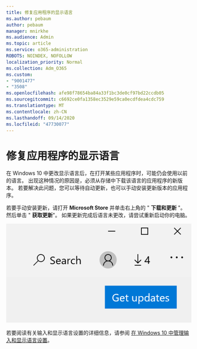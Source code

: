 ```yaml
---
title: 修复应用程序的显示语言
ms.author: pebaum
author: pebaum
manager: mnirkhe
ms.audience: Admin
ms.topic: article
ms.service: o365-administration
ROBOTS: NOINDEX, NOFOLLOW
localization_priority: Normal
ms.collection: Adm_O365
ms.custom:
- "9001477"
- "3508"
ms.openlocfilehash: afe98f78654ba84a33f1bc3de0cf97bd22ccdb05
ms.sourcegitcommit: c6692ce0fa1358ec3529e59ca0ecdfdea4cdc759
ms.translationtype: MT
ms.contentlocale: zh-CN
ms.lasthandoff: 09/14/2020
ms.locfileid: "47730077"
---
```

# <a name="fix-the-display-language-of-apps"></a>修复应用程序的显示语言

在 Windows 10 中更改显示语言后，在打开某些应用程序时，可能仍会使用以前的语言。 出现这种情况的原因是，必须从存储中下载该语言的应用程序的新版本。 若要解决此问题，您可以等待自动更新，也可以手动安装更新版本的应用程序。

若要手动安装更新，请打开 **Microsoft Store** 并单击右上角的 " **下载和更新** "。 然后单击 " **获取更新**"。 如果更新完成后语言未更改，请尝试重新启动你的电脑。

![获取更新。](media/get-updates.png)

若要阅读有关输入和显示语言设置的详细信息，请参阅 [在 Windows 10 中管理输入和显示语言设置](https://support.microsoft.com/help/4027670/windows-10-add-and-switch-input-and-display-language-preferences)。
